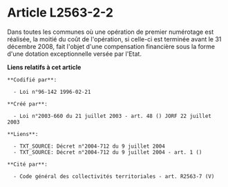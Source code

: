 # Article L2563-2-2

Dans toutes les communes où une opération de premier numérotage est réalisée, la moitié du coût de l'opération, si celle-ci
est terminée avant le 31 décembre 2008, fait l'objet d'une compensation financière sous la forme d'une dotation
exceptionnelle versée par l'Etat.

**Liens relatifs à cet article**

	**Codifié par**:

	  - Loi n°96-142 1996-02-21

	**Créé par**:

	  - Loi n°2003-660 du 21 juillet 2003 - art. 48 () JORF 22 juillet 2003

	**Liens**:

	  - TXT_SOURCE: Décret n°2004-712 du 9 juillet 2004
	  - TXT_SOURCE: Décret n°2004-712 du 9 juillet 2004 - art. 1 ()

	**Cité par**:

	  - Code général des collectivités territoriales - art. R2563-7 (V)
